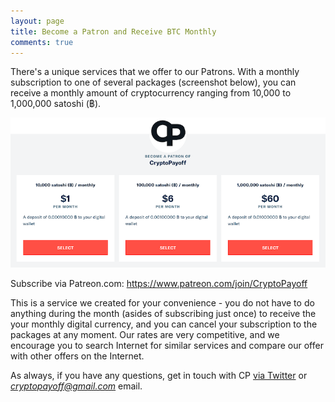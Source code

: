 ```yaml
---
layout: page
title: Become a Patron and Receive BTC Monthly
comments: true
---
```


There's a unique services that we offer to our Patrons. With a monthly subscription to one of several packages (screenshot below), you can receive a monthly amount of cryptocurrency ranging from 10,000 to 1,000,000 satoshi (฿).

<p> </p>
<p><img src="/assets/images/patreon-01.png" border="0"></p>
<p> </p>

Subscribe via Patreon.com: <a target="_blank" href="https://www.patreon.com/join/CryptoPayoff">https://www.patreon.com/join/CryptoPayoff</a>

This is a service we created for your convenience - you do not have to do anything during the month (asides of subscribing just once) to receive the your monthly digital currency, and you can cancel your subscription to the packages at any moment. Our rates are very competitive, and we encourage you to search Internet for similar services and compare our offer with other offers on the Internet.

As always, if you have any questions, get in touch with CP <a target="_blank" href="https://twitter.com/CryptoPayoff">via Twitter</a> or <i>cryptopayoff@gmail.com</i> email.
